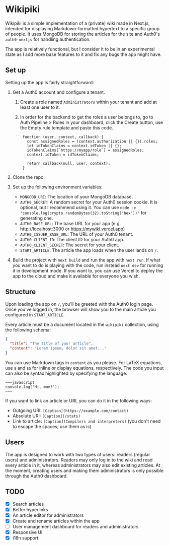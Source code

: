# Wikipiki

Wikipiki is a simple implementation of a (private) wiki made in Next.js, intended for displaying Markdown-formatted hypertext to a specific group of people. It uses MongoDB for storing the articles for the site and Auth0's `auth0-nextjs` for handling authentication.

The app is relatively functional, but I consider it to be in an experimental state as I add more base features to it and fix any bugs the app might have.

## Set up

Setting up the app is fairly straightforward:

1.  Get a Auth0 account and configure a tenant.

    1.  Create a role named `Administrators` within your tenant and add at least one user to it.
    2.  In order for the backend to get the roles a user belongs to, go to Auth Pipeline > Rules in your dashboard, click the Create button, use the Empty rule template and paste this code.

             function (user, context, callback) {
               const assignedRoles = (context.authorization || {}).roles;
               let idTokenClaims = context.idToken || {};
               idTokenClaims[`https://myapp/role`] = assignedRoles;
               context.idToken = idTokenClaims;

               return callback(null, user, context);
             }

2.  Clone the repo.
3.  Set up the following environment variables:

    - `MONGODB_URI`: The location of your MongoDB database.
    - `AUTH0_SECRET`: A random secret for your Auth0 session cookie. It is optional, but I recommend using it. You can use `node -e "console.log(crypto.randomBytes(32).toString('hex'))"` for generating one.
    - `AUTH0_BASE_URL`: The base URL for your app (e.g. http://localhost:3000 or https://mywiki.vercel.app)
    - `AUTH0_ISSUER_BASE_URL`: The URL of your Auth0 tenant.
    - `AUTH0_CLIENT_ID`: The client ID for your Auth0 app.
    - `AUTH0_CLIENT_SECRET`: The secret for your client.
    - `START_ARTICLE`: The article the app loads when the user lands on `/`.

4.  Build the project with `next build` and run the app with `next run`. If what you want to do is playing with the code, run instead `next dev` for running it in development mode. If you want to, you can use Vercel to deploy the app to the cloud and make it available for everyone you wish.

## Structure

Upon loading the app on `/`, you'll be greeted with the Auth0 login page. Once you've logged in, the browser will show you to the main article you configured in `START_ARTICLE`.

Every article must be a document located in the `wikipiki` collection, using the following schema:

```json
{
  "title": "The title of your article",
  "content": "Lorem ipsum, dolor sit amet..."
}
```

You can use Markdown tags in `content` as you please. For LaTeX equations, use `$` and `$$` for inline or display equations, respectively. The code you input can also be syntax highlighted by specifying the language:

```
~~~javascript
console.log('Hi, mom!');
~~~
```

If you want to link an article or URI, you can do it in the following ways:

- Outgoing URI: `[Caption](https://example.com/contact)`
- Absolute URI: `[Caption](/stats)`
- Link to article: `[Caption](Compilers and interpreters)` (you don't need to escape the spaces; use them as is)

## Users

The app is designed to work with two types of users: readers (regular users) and administrators. Readers may only log in to the wiki and read every article in it, whereas administrators may also edit existing articles. At the moment, creating users and making them administrators is only possible through the Auth0 dashboard.

## TODO

- [x] Search articles
- [x] Better hyperlinks
- [x] An article editor for administrators
- [X] Create and rename articles within the app
- [ ] User management dashboard for readers and administrators
- [X] Responsive UI
- [X] i18n support
